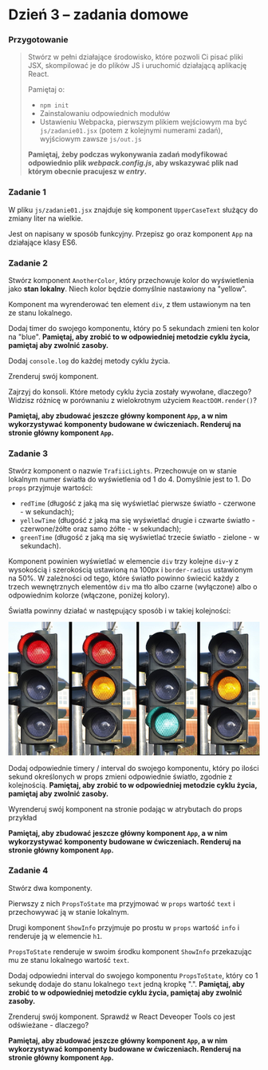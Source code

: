 # Dzień 3 &ndash; zadania domowe

### Przygotowanie

> Stwórz w pełni działające środowisko, które pozwoli Ci pisać pliki JSX, skompilować je do plików JS i uruchomić działającą aplikację React.
> 
> Pamiętaj o:
> - ```npm init```
> - Zainstalowaniu odpowiednich modułów
> - Ustawieniu Webpacka, pierwszym plikiem wejściowym ma być `js/zadanie01.jsx` (potem z kolejnymi numerami zadań), wyjściowym zawsze `js/out.js`
>
> **Pamiętaj, żeby podczas wykonywania zadań modyfikować odpowiednio plik _webpack.config.js_, aby wskazywać plik nad którym obecnie pracujesz w _entry_.**

### Zadanie 1

W pliku `js/zadanie01.jsx` znajduje się komponent `UpperCaseText` służący do zmiany liter na wielkie.

Jest on napisany w sposób funkcyjny. Przepisz go oraz komponent `App` na działające klasy ES6. 

### Zadanie 2

Stwórz komponent `AnotherColor`, który przechowuje kolor do wyświetlenia jako **stan lokalny**. Niech kolor będzie domyślnie nastawiony na "yellow".

Komponent ma wyrenderować ten element `div`, z tłem ustawionym na ten ze stanu lokalnego.

Dodaj timer do swojego komponentu, który po 5 sekundach zmieni ten kolor na "blue". **Pamiętaj, aby zrobić to w odpowiedniej metodzie cyklu życia, pamiętaj aby zwolnić zasoby.**

Dodaj `console.log` do każdej metody cyklu życia.

Zrenderuj swój komponent.

Zajrzyj do konsoli. Które metody cyklu życia zostały wywołane, dlaczego? Widzisz różnicę w porównaniu z wielokrotnym użyciem `ReactDOM.render()`?

**Pamiętaj, aby zbudować jeszcze główny komponent `App`, a w nim wykorzystywać komponenty budowane w ćwiczeniach. Renderuj na stronie główny komponent `App`.**

### Zadanie 3

Stwórz komponent o nazwie `TrafiicLights`. Przechowuje on w stanie lokalnym numer światła do wyświetlenia od 1 do 4. Domyślnie jest to 1. Do `props` przyjmuje wartości:
 - `redTime` (długość z jaką ma się wyświetlać pierwsze światło - czerwone - w sekundach);
 - `yellowTime` (długość z jaką ma się wyświetlać drugie i czwarte światło - czerwone/żółte oraz samo żółte - w sekundach);
 - `greenTime` (długość z jaką ma się wyświetlać trzecie światło - zielone - w sekundach).

Komponent powinien wyświetlać w elemencie `div` trzy kolejne `div`-y z wysokością i szerokością ustawioną na 100px i `border-radius` ustawionym na 50%. W zależności od tego, które światło powinno świecić każdy z trzech wewnętrznych elementów `div` ma tło albo czarne (wyłączone) albo o odpowiednim kolorze (włączone, poniżej kolory).

Światła powinny działać w następujący sposób i w takiej kolejności:

 ![Zadanie 3 światła](img/zadanie03_lights.jpg "Zadanie 3 światła")
 
 Dodaj odpowiednie timery / interval do swojego komponentu, który po ilości sekund określonych w props zmieni odpowiednie światło, zgodnie z kolejnością. **Pamiętaj, aby zrobić to w odpowiedniej metodzie cyklu życia, pamiętaj aby zwolnić zasoby.**

Wyrenderuj swój komponent na stronie podając w atrybutach do props przykład

**Pamiętaj, aby zbudować jeszcze główny komponent `App`, a w nim wykorzystywać komponenty budowane w ćwiczeniach. Renderuj na stronie główny komponent `App`.**

### Zadanie 4

Stwórz dwa komponenty.

Pierwszy z nich `PropsToState` ma przyjmować w `props` wartość `text` i przechowywać ją w stanie lokalnym.
 
Drugi komponent `ShowInfo` przyjmuje po prostu w `props` wartość `info` i renderuje ją w elemencie `h1`.

`PropsToState` renderuje w swoim środku komponent `ShowInfo` przekazując mu ze stanu lokalnego wartość `text`.

Dodaj odpowiedni interval do swojego komponentu `PropsToState`, który co 1 sekundę dodaje do stanu lokalnego `text` jedną kropkę ".". **Pamiętaj, aby zrobić to w odpowiedniej metodzie cyklu życia, pamiętaj aby zwolnić zasoby.**

Zrenderuj swój komponent. Sprawdź w React Deveoper Tools co jest odświeżane - dlaczego?

**Pamiętaj, aby zbudować jeszcze główny komponent `App`, a w nim wykorzystywać komponenty budowane w ćwiczeniach. Renderuj na stronie główny komponent `App`.**